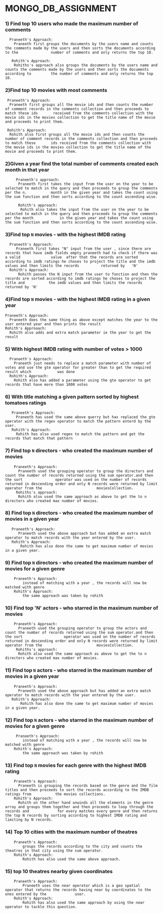 # MONGO_DB_ASSIGNMENT

### 1) Find top 10 users who made the maximum number of comments

      Praneeth's Approach:
        Praneeth first groups the documents by the users name and counts the comments made by the users and then sorts the documents according to the               number of comments and only returns the top 10.

       Rohith's Approach:
        Rohiths's approach also groups the documents by the users name and counts the comments made by the users and then sorts the documents according to         the number of comments and only returns the top 10.

### 2)Find top 10 movies with most comments

     Praneeth's Approach:
      Praneeth first groups all the movie ids and then counts the number of comment records in the comments collection and then proceeds to match these ids       received from the comments collection with the movie ids in the movies collection to get the title name of the movie and proceeds to print them.

     Rohith's Approach:
      Rohith also first groups all the movie ids and then counts the number of comment records in the comments collection and then proceeds to match these       ids received from the comments collection with the movie ids in the movies collection to get the title name of the movie and proceeds to print them.

 
 ### 2)Given a year find the total number of comments created each month in that year
 
         Praneeth's approach:
          Praneeth first takes the input from the user on the year to be selected to match in the query and then proceeds to group the comments per the n.           month in the given year and takes the count using the sum function and then sorts according to the count ascending wise. 

          Rohith's approach:
           Rohith also takes the input from the user on the year to be selected to match in the query and then proceeds to group the comments per the month            in the given year and takes the count using the sum function and then sorts according to the count ascending wise. 

 ### 3)Find top `N` movies - with the highest IMDB rating
      Praneeth's Approach:
         Praneeth first takes "N" input from the user , since there are records that have imdb fields empty praneeth had to check if there was a valid              value  after that the records are sorted according to imdb ratings he choses to project the title and the imdb values and then limits the records          returned by   'N'
      Rohith's Approach:
          Rohith passes the N input from the user to function and then the records are sorted according to imdb ratings he choses to project the title and           the imdb values and then limits the records returned by 'N'
### 4)Find top `N` movies - with the highest IMDB rating in a given year
    Praneeth's Approach:
      Praneeth does the same thing as above except matches the year to the user entered year and then prints the result
    Rohith's Approaach:
      Rohith also adds and extra match parameter ie the year to get the result
### 5) With highest IMDB rating with number of votes > 1000
      Praneeth's Approach: 
        Praneeth just needs to replace a match parameter with number of votes and use the gte operator for greater than to get the required result which            was done
      Rohith's Approach:
        Rohith also has added a parameter using the gte operator to get records that have more than 1000 votes
### 6) With title matching a given pattern sorted by highest tomatoes ratings
       Praneeth's Approach:
         Praneeth has used the same above querry but has replaced the gte operator with the regex operator to match the pattern enterd by the user.
       Rohith's Approach:
         Rohith has also used regex to match the pattern and get the records that match that pattern
### 7) Find top `N` directors - who created the maximum number of movies
        Praneeth's Approach:
          Praneeth used the grouping operator to group the directors and count the number of records returned using the sum operator.and then the sort               operator was used on the number of records returned in descending order and only N records were returned by limit operator from the                         moviesCollection.
         Rohiths's approach:
          Rohith also used the same approach as above to get the to n directors who created max number of movies.
### 8) Find top `N` directors - who created the maximum number of movies in a given year
       Praneeth's Approach:
          Praneeth used the above approach but has added an extra match operator to match records with the year entered by the user.
       Rohith's Approach:
           Rohith has also done the same to get maximum number of movies in a given year.
### 9) Find top `N` directors - who created the maximum number of movies for a given genre
        Praneeth's Approach:
            instead of matching with a year , the records will now be matched with genre
        Rohith's Approach:
            the same approach was taken by rohith
### 10) Find top 'N' actors - who starred in the maximum number of movies
        Praneeth's Approach:
          Praneeth used the grouping operator to group the actors and count the number of records returned using the sum operator.and then the sort                   operator was used on the number of records returned in descending order and only N records were returned by limit operator from the                         moviesCollection.
         Rohiths's approach:
          Rohith also used the same approach as above to get the to n directors who created max number of movies.
### 11) Find top `N` actors - who starred in the maximum number of movies in a given year
        Praneeth's Approach:
          Praneeth used the above approach but has added an extra match operator to match records with the year entered by the user.
       Rohith's Approach:
           Rohith has also done the same to get maximum number of movies in a given year.
### 12) Find top `N` actors - who starred in the maximum number of movies for a given genre 
         Praneeth's Approach:
            instead of matching with a year , the records will now be matched with genre
        Rohith's Approach:
            the same approach was taken by rohith
### 13) Find top `N` movies for each genre with the highest IMDB rating
        Praneeth's Approach:
          Praneeth is grouping the records based on the genre and the film titles and then proceeds to sort the records according to the IMDB ratings from           the movies collections.
        Rohith's Approach:
          Rohith on the other hand unwinds all the elements in the genre array and groups them together and then proceeds to loop through the records and             for every matches every genre and then returns the top N records by sorting according to highest IMDB rating and limiting by N records.
### 14) Top 10 cities with the maximum number of theatres
        Praneeth's Approach:
            groups the records according to the city and counts the theatres in that city using the sum operator.
        Rohith's Approach:
            Rohith has also used the same above approach.
### 15) top 10 theatres nearby given coordinates
        Praneeth's Approach:
            Praneeth uses the near operator which is a geo spatial operator that returns the records having near by coordinates to the ones entered by the             user.
        Rohith's Approach:
            Rohith has also used the same approach by using the near operator to tackle this question.
  
        
        

 
